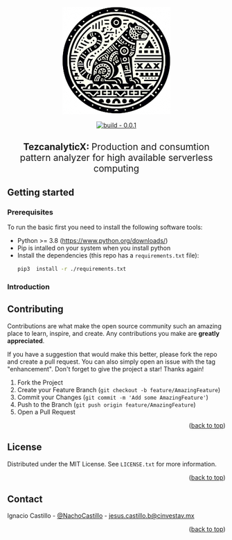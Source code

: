 <p align="center">
  <img width="250" src="./images/logo.png" />
</p>
<div align=center>
<a href="https://test.pypi.org/project/mictlanx/"><img src="https://img.shields.io/badge/build-0.0.1-2ea44f?logo=Logo&logoColor=%23000" alt="build - 0.0.1"></a>
</div>
<div align=center>
        <h2>TezcanalyticX: <span style="font-weight:normal;"> Production and consumtion pattern analyzer for high available serverless computing</span></h2>
</div>



## Getting started
### Prerequisites
To run the basic first you need to install the following software tools:

-  Python >= 3.8  (https://www.python.org/downloads/)
-  Pip is intalled on your system when you install python
-  Install the dependencies (this repo has a ```requirements.txt``` file):
    ```bash
    pip3  install -r ./requirements.txt
    ```


### Introduction

## Contributing

Contributions are what make the open source community such an amazing place to learn, inspire, and create. Any contributions you make are **greatly appreciated**.

If you have a suggestion that would make this better, please fork the repo and create a pull request. You can also simply open an issue with the tag "enhancement".
Don't forget to give the project a star! Thanks again!

1. Fork the Project
2. Create your Feature Branch (`git checkout -b feature/AmazingFeature`)
3. Commit your Changes (`git commit -m 'Add some AmazingFeature'`)
4. Push to the Branch (`git push origin feature/AmazingFeature`)
5. Open a Pull Request

<p align="right">(<a href="#top">back to top</a>)</p>



<!-- LICENSE -->
## License

Distributed under the MIT License. See `LICENSE.txt` for more information.

<p align="right">(<a href="#top">back to top</a>)</p>



<!-- CONTACT -->
## Contact

 Ignacio Castillo - [@NachoCastillo]() - jesus.castillo.b@cinvestav.mx

<p align="right">(<a href="#top">back to top</a>)</p>
